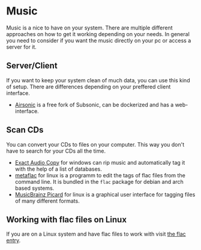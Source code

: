 # Music

Music is a nice to have on your system.
There are multiple different approaches on how to get it working depending on
your needs.
In general you need to consider if you want the music directly on your pc or
access a server for it.

## Server/Client

If you want to keep your system clean of much data, you can use this kind of setup.
There are differences depending on your preffered client interface.

- [Airsonic](./airsonic.md) is a free fork of Subsonic, can be dockerized and has
  a web-interface.

## Scan CDs

You can convert your CDs to files on your computer.
This way you don't have to search for your CDs all the time.

- [Exact Audio Copy](https://www.exactaudiocopy.de) for windows can rip music
  and automatically tag it with the help of a list of databases.
- [metaflac](./linux/flac.md) for linux is a programm
  to edit the tags of flac files from the command line.
  It is bundled in the `flac` package for debian and arch based systems.
- [MusicBrainz Picard](https://picard.musicbrainz.org/) for linux is a
  graphical user interface for tagging files of many different formats.

## Working with flac files on Linux

If you are on a Linux system and have flac files to work with visit
[the flac entry](./linux/flac.md).
